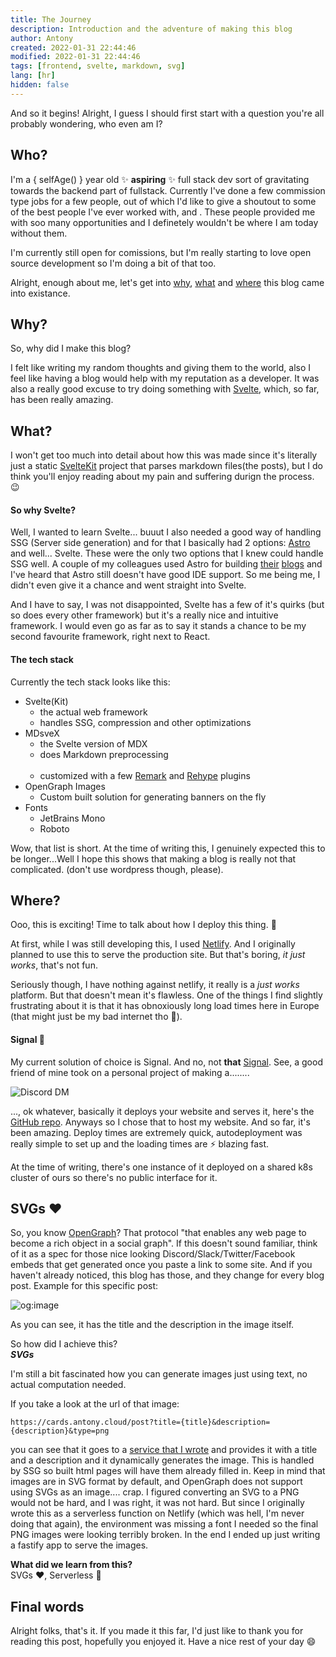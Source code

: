 ```yaml
---
title: The Journey
description: Introduction and the adventure of making this blog
author: Antony
created: 2022-01-31 22:44:46
modified: 2022-01-31 22:44:46
tags: [frontend, svelte, markdown, svg]
lang: [hr]
hidden: false
---
```


<script>
    import Profile from "$lib/components/Profile.svelte"

    // difference in years but also accounts for leap years
    const selfAge = () => {
        const birth = new Date("2004-10-22");
        const now = new Date();
        const primitiveYears = now.getFullYear() - birth.getFullYear();
        now.setDate(now.getDate() - Math.floor(primitiveYears / 4));
        const y = (now.getTime() - birth.getTime()) / 1000 / 60 / 60 / 24 / 365;
        return Math.floor(y);
    }
</script>

And so it begins! Alright, I guess I should first start with a question you're all probably wondering, who even am I?

## Who?
I'm a <span>{ selfAge() }</span> year old :sparkles: **aspiring** :sparkles: full stack dev sort of gravitating towards the backend part of fullstack.
Currently I've done a few commission type jobs for a few people, out of which I'd like to give a shoutout to some of the best people I've ever worked with, <Profile name="lego" /> and <Profile name="isaac" />. These people provided me with soo many opportunities and I definetely wouldn't be where I am today without them.

I'm currently still open for comissions, but I'm really starting to love open source development so I'm doing a bit of that too.

Alright, enough about me, let's get into [why](#why), [what](#what) and [where](#where) this blog came into existance.

## Why?
So, why did I make this blog?

I felt like writing my random thoughts and giving them to the world,
also I feel like having a blog would help with my reputation as a developer.
It was also a really good excuse to try doing something with [Svelte](https://svelte.dev/), which, so far, has been really amazing.

## What?
I won't get too much into detail about how this was made since it's literally just a static [SvelteKit](https://kit.svelte.dev) project that parses markdown files(the posts), but I do think you'll enjoy reading about my pain and suffering durign the process. :wink:

#### So why Svelte?
Well, I wanted to learn Svelte... buuut I also needed a good way of handling SSG (Server side generation) and for that I basically had 2 options: [Astro](https://astro.build/) and well... Svelte.
These were the only two options that I knew could handle SSG well.
A couple of my colleagues used Astro for building [their](https://luc.computer) [blogs](https://helgesson.dev/p) and I've heard that Astro still doesn't have good IDE support. So me being me, I didn't even give it a chance and went straight into Svelte.

And I have to say, I was not disappointed, Svelte has a few of it's quirks (but so does every other framework) but it's a really nice and intuitive framework.
I would even go as far as to say it stands a chance to be my second favourite framework, right next to React.

#### The tech stack
Currently the tech stack looks like this:
- Svelte(Kit)
    - the actual web framework
    - handles SSG, compression and other optimizations
- MDsveX
    - the Svelte version of MDX
    - does Markdown preprocessing <span style="opacity: 0;">; also, has really sometimes poor fu*king typescript support</span>
    - customized with a few [Remark](https://github.com/remarkjs/remark) and [Rehype](https://github.com/rehypejs/rehype) plugins
- OpenGraph Images
    - Custom built solution for generating banners on the fly
- Fonts
    - JetBrains Mono
    - Roboto

Wow, that list is short. At the time of writing this, I genuinely expected this to be longer...Well I hope this shows that making a blog is really not that complicated. (don't use wordpress though, please).

## Where?
Ooo, this is exciting! Time to talk about how I deploy this thing. :truck:

At first, while I was still developing this, I used [Netlify](https://netlify.com). And I originally planned to use this to serve the production site.
But that's boring, *it just works*, that's not fun.

Seriously though, I have nothing against netlify, it really is a *just works* platform.
But that doesn't mean it's flawless. One of the things I find slightly frustrating about it is that it has obnoxiously long load times here in Europe (that might just be my bad internet tho :shrug:).

#### Signal :eyes:
My current solution of choice is Signal. And no, not **that** [Signal](https://signal.org).
See, a good friend of mine <Profile name="luc" /> took on a personal project of making a..\..\..\..

![Discord DM](https://media.antony.red/CjunME.png)

..., ok whatever, basically it deploys your website and serves it, here's the [GitHub repo](https://github.com/lvkdotsh/signal-edge/). Anyways so I chose that to host my website.
And so far, it's been amazing. Deploy times are extremely quick, autodeployment was really simple to set up and the loading times are ⚡ blazing fast.

At the time of writing, there's one instance of it deployed on a shared k8s cluster of ours so there's no public interface for it.

## SVGs :heart:

So, you know [OpenGraph](https://ogp.me/)? That protocol "that enables any web page to become a rich object in a social graph".
If this doesn't sound familiar, think of it as a spec for those nice looking Discord/Slack/Twitter/Facebook embeds that get generated once you paste a link to some site.
And if you haven't already noticed, this blog has those, and they change for every blog post. Example for this specific post: 

![og:image](https://cards.antony.cloud/post?title={title}&description={description}&type=png)

As you can see, it has the title and the description in the image itself.

So how did I achieve this?<br/>***SVGs***

I'm still a bit fascinated how you can generate images just using text, no actual computation needed.

If you take a look at the url of that image:
```
https://cards.antony.cloud/post?title={title}&description={description}&type=png
```
you can see that it goes to a [service that I wrote](https://github.com/Antony1060/svg-gen) and provides it with a title and a description and it dynamically generates the image.
This is handled by SSG so built html pages will have them already filled in.
Keep in mind that images are in SVG format by default, and OpenGraph does not support using SVGs as an image.... crap.
I figured converting an SVG to a PNG would not be hard, and I was right, it was not hard. But since I originally wrote this as a serverless function on Netlify (which was hell, I'm never doing that again), the environment was missing a font I needed so the final PNG images were looking terribly broken. In the end I ended up just writing a fastify app to serve the images.

**What did we learn from this?** <br/>
SVGs :heart:, Serverless :poop:

## Final words
Alright folks, that's it. If you made it this far, I'd just like to thank you for reading this post, hopefully you enjoyed it. Have a nice rest of your day :smile: